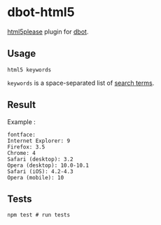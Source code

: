 # dbot-html5

[html5please](http://html5please.com/) plugin for [dbot](https://github.com/dddware/dbot).

## Usage

```irc
html5 keywords
```

`keywords` is a space-separated list of [search terms](https://github.com/h5bp/html5please-api/blob/master/keywords.json).

## Result

Example :

```irc
fontface:
Internet Explorer: 9
Firefox: 3.5
Chrome: 4
Safari (desktop): 3.2
Opera (desktop): 10.0-10.1
Safari (iOS): 4.2-4.3
Opera (mobile): 10
```

## Tests

```shell
npm test # run tests
```